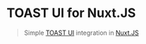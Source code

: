 # TOAST UI for Nuxt.JS
> Simple [TOAST UI](TOAST-UI) integration in [Nuxt.JS](NUXT-JS)

<!-- 링크 -->
[TOAST-UI]: https://ui.toast.com/tui-editor/
[NUXT-JS]: https://nuxtjs.org